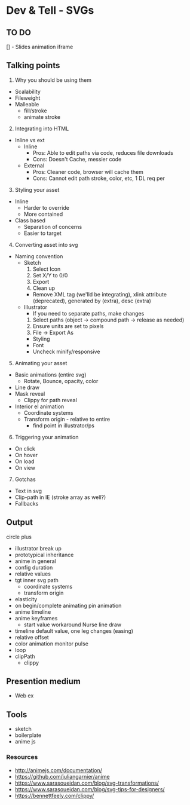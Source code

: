 # Dev & Tell - SVGs

## TO DO
[] - Slides animation iframe

## Talking points

1. Why you should be using them
  - Scalability
  - Fileweight
  - Malleable
    - fill/stroke
    - animate stroke

2. Integrating into HTML
  - Inline vs ext
    - Inline
      - Pros: Able to edit paths via code, reduces file downloads
      - Cons: Doesn't Cache, messier code
    - External
      - Pros: Cleaner code, browser will cache them
      - Cons: Cannot edit path stroke, color, etc, 1 DL req per

3. Styling your asset
  - Inline
    - Harder to override
    - More contained
  - Class based
    - Separation of concerns
    - Easier to target

4. Converting asset into svg
* Naming convention
  - Sketch
    1. Select Icon
    2. Set X/Y to 0/0
    3. Export
    4. Clean up
      - Remove XML tag (we'lld be integrating), xlink attribute (deprecated), generated by (extra), desc (extra)
  - Illustrator
    - If you need to separate paths, make changes
    1. Select paths (object -> compound path -> release as needed)
    2. Ensure units are set to pixels
    3. File -> Export As
      - Styling
      - Font
      - Uncheck minify/responsive

5. Animating your asset
  - Basic animations (entire svg)
    - Rotate, Bounce, opacity, color
  - Line draw
  - Mask reveal
    - Clippy for path reveal
  - Interior el animation
    - Coordinate systems
    - Transform origin - relative to entire 
      - find point in illustrator/ps

6. Triggering your animation
  - On click
  - On hover
  - On load
  - On view

7. Gotchas
  - Text in svg
  - Clip-path in IE (stroke array as well?)
  - Fallbacks


## Output
circle plus
  - illustrator break up
  - prototypical inheritance
  - anime in general
  - config duration
  - relative values
  - tgt inner svg path
    - coordinate systems
    - transform origin
  - elasticity
  - on begin/complete animating
pin animation
  - anime timeline
  - anime keyframes
    - start value workaround
Nurse line draw
  - timeline default value, one leg changes (easing)
  - relative offset
  - color animation
monitor pulse
  - loop
  - clipPath
    - clippy


## Presention medium
- Web ex


## Tools
- sketch
- boilerplate
- anime js


### Resources
- http://animejs.com/documentation/
- https://github.com/juliangarnier/anime
- https://www.sarasoueidan.com/blog/svg-transformations/
- https://www.sarasoueidan.com/blog/svg-tips-for-designers/
- https://bennettfeely.com/clippy/


